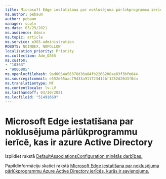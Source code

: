 ```yaml
---
title: Microsoft Edge iestatīšana par noklusējuma pārlūkprogrammu ierīcē, kas ir azure Active Directory
ms.author: pebaum
author: pebaum
manager: scotv
ms.date: 03/29/2021
ms.audience: Admin
ms.topic: article
ms.service: o365-administration
ROBOTS: NOINDEX, NOFOLLOW
localization_priority: Priority
ms.collection: Adm_O365
ms.custom:
- "10363"
- "9006005"
ms.openlocfilehash: 9ad0064a56378d30a84fb2266208ae83f3bfe044
ms.sourcegitcommit: e552d65aac79433a911723412bf1252d20d3f0da
ms.translationtype: MT
ms.contentlocale: lv-LV
ms.lasthandoff: 03/30/2021
ms.locfileid: "51491669"
---
```

# <a name="set-microsoft-edge-as-the-default-browser-on-an-azure-active-directoryjoined-device"></a>Microsoft Edge iestatīšana par noklusējuma pārlūkprogrammu ierīcē, kas ir azure Active Directory

Izpildiet rakstā [DefaultAssociationsConfiguration minētās darbības.](https://go.microsoft.com/fwlink/?linkid=2132650)

Papildinformāciju skatiet rakstā [Microsoft Edge iestatīšana par noklusējuma pārlūkprogrammu Azure Active Directory ierīcēs, kurās ir savienojums.](https://go.microsoft.com/fwlink/?linkid=2132440)
